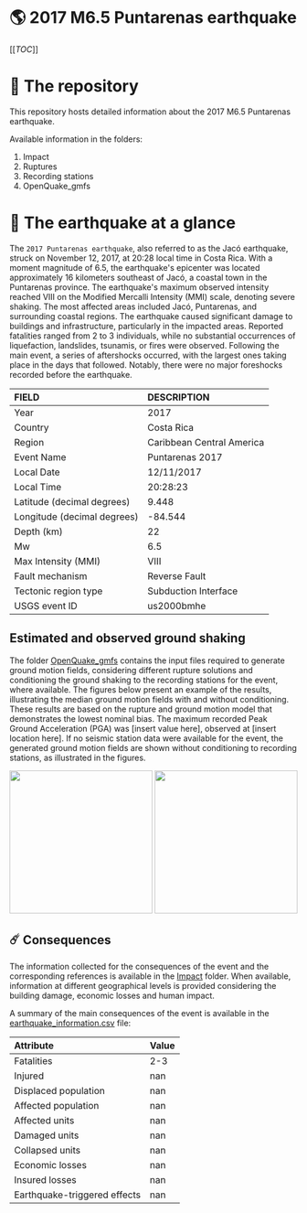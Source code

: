 # 🌎 2017 M6.5 Puntarenas earthquake
[[_TOC_]]

# 📂 The repository

This repository hosts detailed information about the 2017 M6.5 Puntarenas earthquake.

Available information in the folders:

1. Impact
2. Ruptures
3. Recording stations
4. OpenQuake_gmfs


# 🚀 The earthquake at a glance

The `2017 Puntarenas earthquake`, also referred to as the Jacó earthquake, struck on November 12, 2017, at 20:28 local time in Costa Rica. With a moment magnitude of 6.5, the earthquake's epicenter was located approximately 16 kilometers southeast of Jacó, a coastal town in the Puntarenas province. The earthquake's maximum observed intensity reached VIII on the Modified Mercalli Intensity (MMI) scale, denoting severe shaking. The most affected areas included Jacó, Puntarenas, and surrounding coastal regions. The earthquake caused significant damage to buildings and infrastructure, particularly in the impacted areas. Reported fatalities ranged from 2 to 3 individuals, while no substantial occurrences of liquefaction, landslides, tsunamis, or fires were observed. Following the main event, a series of aftershocks occurred, with the largest ones taking place in the days that followed. Notably, there were no major foreshocks recorded before the earthquake.

| FIELD | DESCRIPTION |
|:-------|:-------------|
| Year | 2017 |
| Country | Costa Rica |
| Region | Caribbean Central America |
| Event Name | Puntarenas 2017 |
| Local Date | 12/11/2017 |
| Local Time | 20:28:23 |
| Latitude (decimal degrees) | 9.448 |
| Longitude (decimal degrees) | -84.544 |
| Depth (km) | 22 |
| Mw | 6.5 |
| Max Intensity (MMI) | VIII |
| Fault mechanism | Reverse Fault |
| Tectonic region type | Subduction Interface |
| USGS event ID | us2000bmhe |

## Estimated and observed ground shaking

The folder [OpenQuake_gmfs](./OpenQuake_gmfs/) contains the input files required to generate ground motion fields, considering different rupture solutions and conditioning the ground shaking to the recording stations for the event, where available. The figures below present an example of the results, illustrating the median ground motion fields with and without conditioning. These results are based on the rupture and ground motion model that demonstrates the lowest nominal bias. The maximum recorded Peak Ground Acceleration (PGA) was [insert value here], observed at [insert location here]. If no seismic station data were available for the event, the generated ground motion fields are shown without conditioning to recording stations, as illustrated in the figures.

<img src="./4_OpenQuake_gmfs/median_gmf_stations_none.png" height="250">
<img src="./4_OpenQuake_gmfs/median_gmf_stations_seismic.png" height="250">

## ☄️ Consequences

The information collected for the consequences of the event and the corresponding references is available in the [Impact](./Impact) folder. When available, information at different geographical levels is provided considering the building damage, economic losses and human impact.

A summary of the main consequences of the event is available in the [earthquake_information.csv](./earthquake_information.csv) file:

| Attribute | Value |
|:-------|:-------------|
| Fatalities | 2-3 |
| Injured | nan |
| Displaced population | nan |
| Affected population | nan |
| Affected units | nan |
| Damaged units | nan |
| Collapsed units | nan |
| Economic losses | nan |
| Insured losses | nan |
| Earthquake-triggered effects | nan |